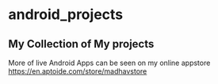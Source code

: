 # android_projects
My Collection of My projects
-----------------------------------
More of live Android Apps can be seen on my online appstore 
https://en.aptoide.com/store/madhavstore
